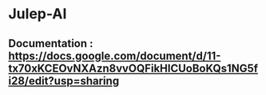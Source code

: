 # Julep-AI

## Documentation : https://docs.google.com/document/d/11-tx70xKCEOvNXAzn8vvOQFikHlCUoBoKQs1NG5fi28/edit?usp=sharing
